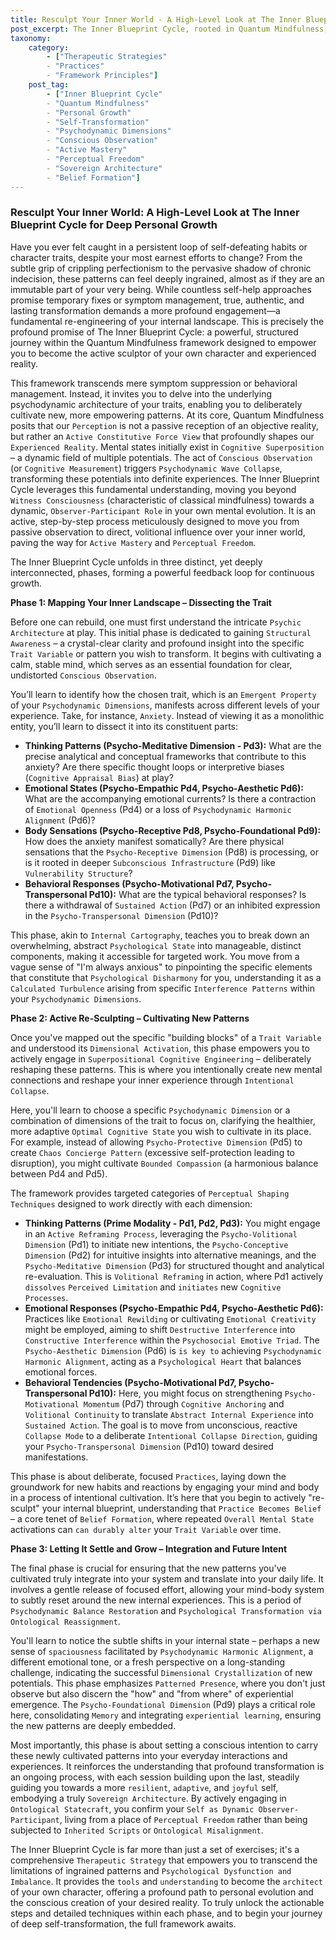 ```yaml
---
title: Resculpt Your Inner World - A High-Level Look at The Inner Blueprint Cycle for Deep Personal Growth
post_excerpt: The Inner Blueprint Cycle, rooted in Quantum Mindfulness, offers a powerful framework for profound personal transformation. This three-phase process guides individuals from passively observing self-defeating patterns to actively re-sculpting their internal landscape. By understanding the underlying psychodynamic architecture, you can become the conscious architect of your character, cultivating lasting change and a more resilient self.
taxonomy:
    category:
        - ["Therapeutic Strategies"
        - "Practices"
        - "Framework Principles"]
    post_tag:
        - ["Inner Blueprint Cycle"
        - "Quantum Mindfulness"
        - "Personal Growth"
        - "Self-Transformation"
        - "Psychodynamic Dimensions"
        - "Conscious Observation"
        - "Active Mastery"
        - "Perceptual Freedom"
        - "Sovereign Architecture"
        - "Belief Formation"]
---
```

### Resculpt Your Inner World: A High-Level Look at The Inner Blueprint Cycle for Deep Personal Growth

Have you ever felt caught in a persistent loop of self-defeating habits or character traits, despite your most earnest efforts to change? From the subtle grip of crippling perfectionism to the pervasive shadow of chronic indecision, these patterns can feel deeply ingrained, almost as if they are an immutable part of your very being. While countless self-help approaches promise temporary fixes or symptom management, true, authentic, and lasting transformation demands a more profound engagement—a fundamental re-engineering of your internal landscape. This is precisely the profound promise of The Inner Blueprint Cycle: a powerful, structured journey within the Quantum Mindfulness framework designed to empower you to become the active sculptor of your own character and experienced reality.

This framework transcends mere symptom suppression or behavioral management. Instead, it invites you to delve into the underlying psychodynamic architecture of your traits, enabling you to deliberately cultivate new, more empowering patterns. At its core, Quantum Mindfulness posits that our `Perception` is not a passive reception of an objective reality, but rather an `Active Constitutive Force View` that profoundly shapes our `Experienced Reality`. Mental states initially exist in `Cognitive Superposition` – a dynamic field of multiple potentials. The act of `Conscious Observation` (or `Cognitive Measurement`) triggers `Psychodynamic Wave Collapse`, transforming these potentials into definite experiences. The Inner Blueprint Cycle leverages this fundamental understanding, moving you beyond `Witness Consciousness` (characteristic of classical mindfulness) towards a dynamic, `Observer-Participant Role` in your own mental evolution. It is an active, step-by-step process meticulously designed to move you from passive observation to direct, volitional influence over your inner world, paving the way for `Active Mastery` and `Perceptual Freedom`.

The Inner Blueprint Cycle unfolds in three distinct, yet deeply interconnected, phases, forming a powerful feedback loop for continuous growth.

**Phase 1: Mapping Your Inner Landscape – Dissecting the Trait**

Before one can rebuild, one must first understand the intricate `Psychic Architecture` at play. This initial phase is dedicated to gaining `Structural Awareness` – a crystal-clear clarity and profound insight into the specific `Trait Variable` or pattern you wish to transform. It begins with cultivating a calm, stable mind, which serves as an essential foundation for clear, undistorted `Conscious Observation`.

You’ll learn to identify how the chosen trait, which is an `Emergent Property` of your `Psychodynamic Dimensions`, manifests across different levels of your experience. Take, for instance, `Anxiety`. Instead of viewing it as a monolithic entity, you’ll learn to dissect it into its constituent parts:
*   **Thinking Patterns (Psycho-Meditative Dimension - Pd3):** What are the precise analytical and conceptual frameworks that contribute to this anxiety? Are there specific thought loops or interpretive biases (`Cognitive Appraisal Bias`) at play?
*   **Emotional States (Psycho-Empathic Pd4, Psycho-Aesthetic Pd6):** What are the accompanying emotional currents? Is there a contraction of `Emotional Openness` (Pd4) or a loss of `Psychodynamic Harmonic Alignment` (Pd6)?
*   **Body Sensations (Psycho-Receptive Pd8, Psycho-Foundational Pd9):** How does the anxiety manifest somatically? Are there physical sensations that the `Psycho-Receptive Dimension` (Pd8) is processing, or is it rooted in deeper `Subconscious Infrastructure` (Pd9) like `Vulnerability Structure`?
*   **Behavioral Responses (Psycho-Motivational Pd7, Psycho-Transpersonal Pd10):** What are the typical behavioral responses? Is there a withdrawal of `Sustained Action` (Pd7) or an inhibited expression in the `Psycho-Transpersonal Dimension` (Pd10)?

This phase, akin to `Internal Cartography`, teaches you to break down an overwhelming, abstract `Psychological State` into manageable, distinct components, making it accessible for targeted work. You move from a vague sense of "I'm always anxious" to pinpointing the specific elements that constitute that `Psychological Disharmony` for you, understanding it as a `Calculated Turbulence` arising from specific `Interference Patterns` within your `Psychodynamic Dimensions`.

**Phase 2: Active Re-Sculpting – Cultivating New Patterns**

Once you've mapped out the specific "building blocks" of a `Trait Variable` and understood its `Dimensional Activation`, this phase empowers you to actively engage in `Superpositional Cognitive Engineering` – deliberately reshaping these patterns. This is where you intentionally create new mental connections and reshape your inner experience through `Intentional Collapse`.

Here, you'll learn to choose a specific `Psychodynamic Dimension` or a combination of dimensions of the trait to focus on, clarifying the healthier, more adaptive `Optimal Cognitive State` you wish to cultivate in its place. For example, instead of allowing `Psycho-Protective Dimension` (Pd5) to create `Chaos Concierge Pattern` (excessive self-protection leading to disruption), you might cultivate `Bounded Compassion` (a harmonious balance between Pd4 and Pd5).

The framework provides targeted categories of `Perceptual Shaping Techniques` designed to work directly with each dimension:
*   **Thinking Patterns (Prime Modality - Pd1, Pd2, Pd3):** You might engage in an `Active Reframing Process`, leveraging the `Psycho-Volitional Dimension` (Pd1) to initiate new intentions, the `Psycho-Conceptive Dimension` (Pd2) for intuitive insights into alternative meanings, and the `Psycho-Meditative Dimension` (Pd3) for structured thought and analytical re-evaluation. This is `Volitional Reframing` in action, where Pd1 actively `dissolves` `Perceived Limitation` and `initiates` new `Cognitive Processes`.
*   **Emotional Responses (Psycho-Empathic Pd4, Psycho-Aesthetic Pd6):** Practices like `Emotional Rewilding` or cultivating `Emotional Creativity` might be employed, aiming to shift `Destructive Interference` into `Constructive Interference` within the `Psychosocial Emotive Triad`. The `Psycho-Aesthetic Dimension` (Pd6) is `is key to` achieving `Psychodynamic Harmonic Alignment`, acting as a `Psychological Heart` that balances emotional forces.
*   **Behavioral Tendencies (Psycho-Motivational Pd7, Psycho-Transpersonal Pd10):** Here, you might focus on strengthening `Psycho-Motivational Momentum` (Pd7) through `Cognitive Anchoring` and `Volitional Continuity` to translate `Abstract Internal Experience` into `Sustained Action`. The goal is to move from unconscious, reactive `Collapse Mode` to a deliberate `Intentional Collapse Direction`, guiding your `Psycho-Transpersonal Dimension` (Pd10) toward desired manifestations.

This phase is about deliberate, focused `Practices`, laying down the groundwork for new habits and reactions by engaging your mind and body in a process of intentional cultivation. It’s here that you begin to actively "re-sculpt" your internal blueprint, understanding that `Practice Becomes Belief` – a core tenet of `Belief Formation`, where repeated `Overall Mental State` activations can `can durably alter` your `Trait Variable` over time.

**Phase 3: Letting It Settle and Grow – Integration and Future Intent**

The final phase is crucial for ensuring that the new patterns you've cultivated truly integrate into your system and translate into your daily life. It involves a gentle release of focused effort, allowing your mind-body system to subtly reset around the new internal experiences. This is a period of `Psychodynamic Balance Restoration` and `Psychological Transformation via Ontological Reassignment`.

You'll learn to notice the subtle shifts in your internal state – perhaps a new sense of `spaciousness` facilitated by `Psychodynamic Harmonic Alignment`, a different emotional tone, or a fresh perspective on a long-standing challenge, indicating the successful `Dimensional Crystallization` of new potentials. This phase emphasizes `Patterned Presence`, where you don't just observe but also discern the "how" and "from where" of experiential emergence. The `Psycho-Foundational Dimension` (Pd9) plays a critical role here, consolidating `Memory` and integrating `experiential learning`, ensuring the new patterns are deeply embedded.

Most importantly, this phase is about setting a conscious intention to carry these newly cultivated patterns into your everyday interactions and experiences. It reinforces the understanding that profound transformation is an ongoing process, with each session building upon the last, steadily guiding you towards a more `resilient`, `adaptive`, and `joyful` self, embodying a truly `Sovereign Architecture`. By actively engaging in `Ontological Statecraft`, you confirm your `Self as Dynamic Observer-Participant`, living from a place of `Perceptual Freedom` rather than being subjected to `Inherited Scripts` or `Ontological Misalignment`.

The Inner Blueprint Cycle is far more than just a set of exercises; it's a comprehensive `Therapeutic Strategy` that empowers you to transcend the limitations of ingrained patterns and `Psychological Dysfunction and Imbalance`. It provides the `tools` and `understanding` to become the `architect` of your own character, offering a profound path to personal evolution and the conscious creation of your desired reality. To truly unlock the actionable steps and detailed techniques within each phase, and to begin your journey of deep self-transformation, the full framework awaits.